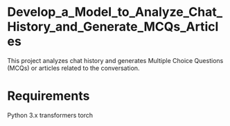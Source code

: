 # Develop_a_Model_to_Analyze_Chat_History_and_Generate_MCQs_Articles

This project analyzes chat history and generates Multiple Choice Questions (MCQs) or articles related to the conversation.

# Requirements
Python 3.x
transformers
torch
